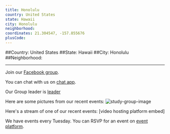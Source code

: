 ```yaml
---
title: Honolulu
country: United States
state: Hawaii
city: Honolulu
neighborhood: 
coordinates: 21.304547, -157.855676
plusCode:
---
```


##Country: United States
##State: Hawaii
##City: Honolulu
##Neighborhood: 
*****
Join our [Facebook group](https://www.facebook.com/groups/free.code.camp.honolulu.hawaii).

You can chat with us on [chat app]().

Our Group leader is [leader]()

Here are some pictures from our recent events:
![study-group-image]()

Here's a stream of one of our recent events:
[video hosting platform embed]

We have events every Tuesday. You can RSVP for an event on [event platform]().
